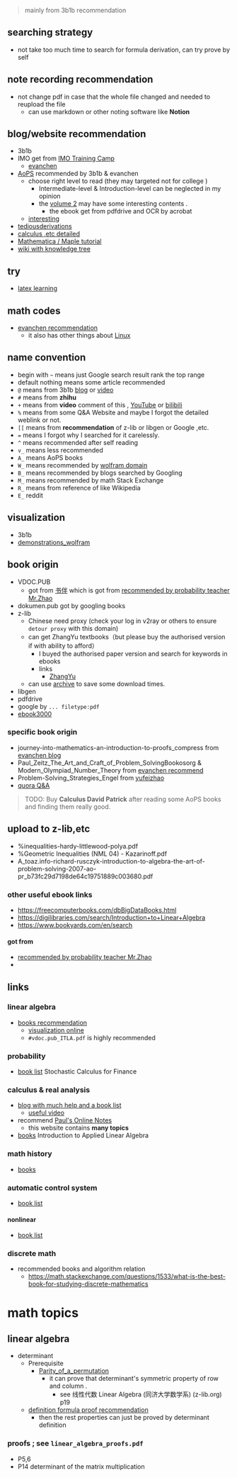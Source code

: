 > mainly from 3b1b recommendation 

## searching strategy 
- not take too much time to search for formula derivation, can try prove by self
## note recording recommendation 
- not change pdf in case that the whole file changed and needed to reupload the file
  - can use markdown or other noting software like **Notion**  
## blog/website recommendation 
- 3b1b
- IMO get from [IMO Training Camp](https://sites.google.com/site/imocanada/)
  - [evanchen](https://web.evanchen.cc/faq-contest.html#C-0)
- [AoPS](https://artofproblemsolving.com/blog/articles/learn-problem-solving-approach-to-mathematics) recommended by 3b1b & evanchen  
  - choose right level to read (they may targeted not for college )
    - Intermediate-level & Introduction-level can be neglected in my opinion 
    - the [volume 2](https://www.aliyundrive.com/s/9civv9Evssm) may have some interesting contents .
      - the ebook get from pdfdrive and OCR by acrobat
  - [interesting ](https://artofproblemsolving.com/wiki/index.php/Proofs_without_words)
- [tediousderivations](http://tediousderivations.blogspot.com/2013/08/hyperbolic-functions.html)
- [calculus ,etc detailed ](https://www.zweigmedia.com/tcpage.php?book=calc&lang=en&ed=7)
- [Mathematica / Maple tutorial ](http://faculty.salisbury.edu/~despickler/personal/index.html)
- [wiki with knowledge tree](http://sciencewise.info/ontology/Algebra)
## try
- [latex learning ](https://artofproblemsolving.com/wiki/index.php/LaTeX)
## math codes
- [evanchen recommendation](https://web.evanchen.cc/techsupport.html)
  - it also has other things about [Linux](https://web.evanchen.cc/faq-linux.html) 
## name convention 
- begin with `~` means just Google search result rank the top range
- default nothing means some article recommended 
- `@` means from 3b1b [blog](https://www.3blue1brown.com/blog/book-recommendations) or [video](https://www.bilibili.com/video/BV1Kb4y167fE?spm_id_from=333.880.my_history.page.click)
- `#` means from **zhihu**
- `+` means from **video** comment of this , [YouTube](https://www.youtube.com/watch?v=-bc9EWhmDZg) or [bilibili](https://www.bilibili.com/video/BV1Kb4y167fE?spm_id_from=333.880.my_history.page.click)
- `%` means from some Q&A Website and maybe I forgot the detailed weblink or not.
- `[[` means from **recommendation** of z-lib or libgen or Google ,etc.
- `=` means I forgot why I searched for it carelessly. 
- `^` means recommended after self reading 
- `v_` means less recommended 
- `A_` means AoPS books
- `W_` means recommended by [wolfram domain](https://mathworld.wolfram.com/EulerFormula.html)
- `B_` means recommended by blogs searched by Googling
- `M_` means recommended by math Stack Exchange 
- `R_` means from reference of like Wikipedia 
- `E_` reddit
## visualization 
- 3b1b
- [demonstrations_wolfram](https://demonstrations.wolfram.com/AVisualProofOfTheDoubleAngleFormulaForSine/)
## book origin 
- VDOC.PUB
  - got from [书伴](https://bookfere.com/ebook) which is got from [recommended by probability teacher Mr.Zhao ](https://www.zhihu.com/question/356005353/answer/2246176461?utm_medium=social&utm_source=qzone&utm_oi=829243124659388416)
- dokumen.pub got by googling books
- z-lib
  - Chinese need proxy (check your log in v2ray or others to ensure `detour proxy` with this domain)
  - can get ZhangYu textbooks（but please buy the authorised version if with ability to afford）
    - I buyed the authorised paper version and search for keywords in ebooks
    - links
      - [ZhangYu](https://zh.u1lib.org/book/19091643/885345/?wrongHash)
  - can use [archive](https://archive.org/download/the-art-of-problem-solving-prealgebra-by-richard-rusczyck-david-patrick-ravi-boppana-z-lib.org) to save some download times.
- libgen
- pdfdrive
- google by `... filetype:pdf`
- [ebook3000](http://www.ebook3000.com)
### specific book origin 
- journey-into-mathematics-an-introduction-to-proofs_compress from [evanchen blog](https://web.evanchen.cc/wherestart.html)
- Paul_Zeitz_The_Art_and_Craft_of_Problem_SolvingBookosorg & Modern_Olympiad_Number_Theory from [evanchen recommend](https://web.evanchen.cc/recommend.html)
- Problem-Solving_Strategies_Engel from [yufeizhao](https://yufeizhao.com/olympiad/#book-recommendations)
- [quora Q&A](https://www.quora.com/What-are-some-good-books-on-inequalities)

> TODO: Buy **Calculus David Patrick** after reading some AoPS books and finding them really good.

## upload to z-lib,etc
- %inequalities-hardy-littlewood-polya.pdf
- %Geometric Inequalities (NML 04) - Kazarinoff.pdf
- A_toaz.info-richard-rusczyk-introduction-to-algebra-the-art-of-problem-solving-2007-ao-pr_b73fc29d7198de64c19751889c003680.pdf
### other useful ebook links
- https://freecomputerbooks.com/dbBigDataBooks.html
- https://digilibraries.com/search/Introduction+to+Linear+Algebra
- https://www.bookyards.com/en/search
#### got from
- [recommended by probability teacher Mr.Zhao ](https://www.zhihu.com/question/356005353/answer/2246176461?utm_medium=social&utm_source=qzone&utm_oi=829243124659388416)
- 
## links
### linear algebra
- [books recommendation](https://www.zhihu.com/question/19869518)
  - [visualization online](http://immersivemath.com/ila/ch08_rank/ch08.html)
  - `#vdoc.pub_ITLA.pdf` is highly recommended  
### probability 
- [book list](https://www.zhihu.com/question/19995680)
Stochastic Calculus for Finance

### calculus & real analysis  
- [blog with much help and a book list](https://www.cnblogs.com/iMath/p/9810722.html)
  - [useful video](https://www.bilibili.com/video/av64578050/?p=2&spm_id_from=pageDriver)
- recommend [Paul's Online Notes](https://tutorial.math.lamar.edu/Classes/CalcI/CalcI.aspx)
  - this website contains **many topics**
- [books](https://www.zhihu.com/question/58305986)
Introduction to Applied Linear Algebra


### math history 
- [books](https://math.stackexchange.com/questions/31058/good-books-on-math-history)

### automatic control system
- [book list](https://www.zhihu.com/question/41644977)
#### nonlinear
- [book list](https://www.researchgate.net/post/I_want_to_study_Nonlinear_control_can_any_body_recommend_a_book_or_Videotutorials)

### discrete math
- recommended books and algorithm relation 
  - https://math.stackexchange.com/questions/1533/what-is-the-best-book-for-studying-discrete-mathematics 

# math topics
## linear algebra 
- determinant 
  - Prerequisite 
    - [Parity_of_a_permutation](https://en.wikipedia.org/wiki/Parity_of_a_permutation)
      - it can prove that determinant's symmetric property of row and column .
        - see 线性代数 Linear Algebra (同济大学数学系) (z-lib.org) p19
  - [definition formula proof recommendation ](https://chaoli.club/index.php/4413/0)
    - then the rest properties can just be proved by determinant definition
### proofs ; see `linear_algebra_proofs.pdf`
- P5,6 
- P14 determinant of the matrix multiplication  
  